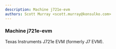 ```yaml
---
description: Machine j721e-evm
authors: Scott Murray <scott.murray@konsulko.com>
---
```


### Machine j721e-evm

Texas Instruments J721e EVM (formerly J7 EVM).

